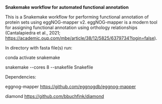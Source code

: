 **Snakemake workflow for automated functional annotation**

This is a Snakemake workflow for performing functional annotation of protein sets using eggNOG-mapper v2.
eggNOG-mapper is a modern tool for assigning functional annotation using orthology relationships  (Cantalapiedra et al., 2021; https://academic.oup.com/mbe/article/38/12/5825/6379734?login=false).

In directory with fasta file(s) run:

conda activate snakemake 

snakemake --cores 8 --snakefile Snakefile

Dependencies:

eggnog-mapper
https://github.com/eggnogdb/eggnog-mapper

diamond
https://github.com/bbuchfink/diamond

